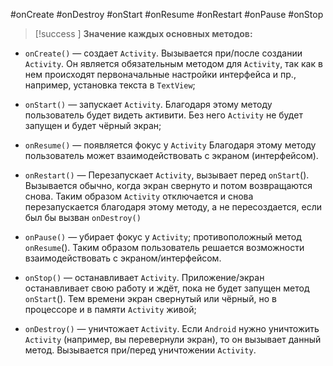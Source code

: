 #onCreate #onDestroy #onStart #onResume #onRestart #onPause #onStop

>[!success ] **Значение каждых основных методов:**

- `onCreate()` — создает `Activity`. Вызывается при/после создании `Activity`. Он является обязательным методом для `Activity`, так как в нем происходят первоначальные настройки интерфейса и пр., например, установка текста в `TextView`;
    
- `onStart()` — запускает `Activity`. Благодаря этому методу пользователь будет видеть активити. Без него `Activity` не будет запущен и будет чёрный экран;
    
- `onResume()` — появляется фокус у `Activity` Благодаря этому методу пользователь может взаимодействовать с экраном (интерфейсом).
    
- `onRestart()` — Перезапускает `Activity`, вызывает перед `onStart`(). Вызывается обычно, когда экран свернуто и потом возвращаются снова. Таким образом `Activity` отключается и снова перезапускается благодаря этому методу, а не пересоздается, если был бы вызван `onDestroy()`
    
- `onPause()` — убирает фокус у `Activity`; противоположный метод `onResume`(). Таким образом пользователь решается возможности взаимодействовать с экраном/интерфейсом. 
    
- `onStop()` — останавливает `Activity`. Приложение/экран останавливает свою работу и ждёт, пока не будет запущен метод `onStart`(). Тем времени экран свернутый или чёрный, но в процессоре и в памяти `Activity` живой;
    
- `onDestroy()` — уничтожает `Activity`. Если `Android` нужно уничтожить `Activity` (например, вы перевернули экран), то он вызывает данный метод. Вызывается при/перед уничтожении `Activity`.